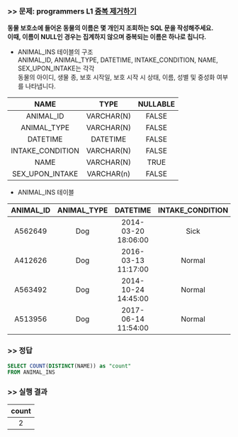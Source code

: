 ### >> 문제: programmers L1 [중복 제거하기](https://programmers.co.kr/learn/courses/30/lessons/59408)
**동물 보호소에 들어온 동물의 이름은 몇 개인지 조회하는 SQL 문을 작성해주세요.  
이때, 이름이 NULL인 경우는 집계하지 않으며 중복되는 이름은 하나로 칩니다.**

* ANIMAL_INS 테이블의 구조  
ANIMAL_ID, ANIMAL_TYPE, DATETIME, INTAKE_CONDITION, NAME, SEX_UPON_INTAKE는 각각  
동물의 아이디, 생물 종, 보호 시작일, 보호 시작 시 상태, 이름, 성별 및 중성화 여부를 나타냅니다.  

|NAME|TYPE|NULLABLE|
|:---:|:---:|:---:|
|ANIMAL_ID|VARCHAR(N)|FALSE| 
|ANIMAL_TYPE|VARCHAR(N)|FALSE|
|DATETIME|DATETIME|FALSE|
|INTAKE_CONDITION|VARCHAR(N)|FALSE|
|NAME|VARCHAR(N)|TRUE|
|SEX_UPON_INTAKE|VARCHAR(n)|FALSE|

* ANIMAL_INS 테이블

|ANIMAL_ID|ANIMAL_TYPE|DATETIME|INTAKE_CONDITION|NAME|SEX_UPON_INTAKE|
|:-:|:-:|:-:|:-:|:-:|:-:|
|A562649|Dog|2014-03-20 18:06:00|Sick|NULL|Spayed|Female|
|A412626|Dog|2016-03-13 11:17:00|Normal|*Sam|Neutered|Male|
|A563492|Dog|2014-10-24 14:45:00|Normal|*Sam|Neutered|Male|
|A513956|Dog|2017-06-14 11:54:00|Normal|*Sweetie|Spayed|Female|

### >> 정답
```sql
SELECT COUNT(DISTINCT(NAME)) as "count"
FROM ANIMAL_INS
```

### >> 실행 결과
|count|
|:-:|
|2|

